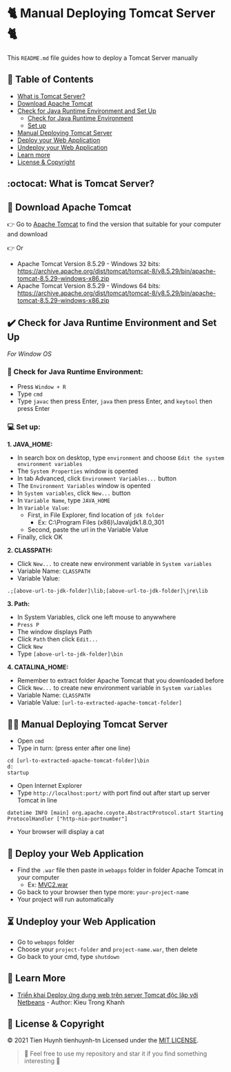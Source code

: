 # :cat2: Manual Deploying Tomcat Server :cat2:

This `README.md` file guides how to deploy a Tomcat Server manually

## :bookmark_tabs: Table of Contents
- [What is Tomcat Server?](#octocat-what-is-tomcat-server)
- [Download Apache Tomcat](#link-download-apache-tomcat)
- [Check for Java Runtime Environment and Set Up](#heavy_check_mark-check-for-java-runtime-environment-and-set-up)
  - [Check for Java Runtime Environment](#triangular_flag_on_post-check-for-java-runtime-environment)
  - [Set up](#computer-set-up)
- [Manual Deploying Tomcat Server](#running_woman-manual-deploying-tomcat-server)
- [Deploy your Web Application](#rocket-deploy-your-web-application)
- [Undeploy your Web Application](#hourglass_flowing_sand-undeploy-your-web-application)
- [Learn more](#closed_book-learn-more)
- [License & Copyright](#grimacing-license--copyright)

## :octocat: What is Tomcat Server?

## :link: Download Apache Tomcat
:point_right: Go to [Apache Tomcat](https://tomcat.apache.org/index.html) to find the version that suitable for your computer and download

:point_right: Or
- Apache Tomcat Version 8.5.29 - Windows 32 bits: https://archive.apache.org/dist/tomcat/tomcat-8/v8.5.29/bin/apache-tomcat-8.5.29-windows-x86.zip
- Apache Tomcat Version 8.5.29 - Windows 64 bits: https://archive.apache.org/dist/tomcat/tomcat-8/v8.5.29/bin/apache-tomcat-8.5.29-windows-x86.zip

## :heavy_check_mark: Check for Java Runtime Environment and Set Up
*For Window OS*
### :triangular_flag_on_post:	Check for Java Runtime Environment: 
- Press `Window + R`
- Type `cmd`
- Type `javac` then press Enter, `java` then press Enter, and `keytool` then press Enter
### :computer: Set up:
**1. JAVA_HOME:**
- In search box on desktop, type `environment` and choose `Edit the system environment variables`
- The `System Properties` window is opented
- In tab Advanced, click `Environment Variables...` button
- The `Environment Variables` window is opented
- In `System variables`, click `New...` button
- In `Variable Name`, type `JAVA_HOME`
- In `Variable Value`:
  - First, in File Explorer, find location of `jdk folder`
    - Ex: C:\Program Files (x86)\Java\jdk1.8.0_301
  - Second, paste the url in the Variable Value
- Finally, click OK

**2. CLASSPATH:**
- Click `New...` to create new environment variable in `System variables`
- Variable Name: `CLASSPATH`
- Variable Value: 
```
.;[above-url-to-jdk-folder]\lib;[above-url-to-jdk-folder]\jre\lib
```

**3. Path:**
- In System Variables, click one left mouse to anywwhere
- `Press P`
- The window displays Path
- Click `Path` then click `Edit...`
- Click `New`
- Type `[above-url-to-jdk-folder]\bin`

**4. CATALINA_HOME:**
- Remember to extract folder Apache Tomcat that you downloaded before
- Click `New...` to create new environment variable in `System variables`
- Variable Name: `CLASSPATH`
- Variable Value: `[url-to-extracted-apache-tomcat-folder]`

## :running_woman: Manual Deploying Tomcat Server
- Open `cmd`
- Type in turn: (press enter after one line)
```
cd [url-to-extracted-apache-tomcat-folder]\bin
d: 
startup
```
- Open Internet Explorer
- Type `http://localhost:port/` with port find out after start up server Tomcat in line
```
datetime INFO [main] org.apache.coyote.AbstractProtocol.start Starting ProtocolHandler ["http-nio-portnumber"]
```
- Your browser will display a cat

## :rocket: Deploy your Web Application
- Find the `.war` file then paste in `webapps` folder in folder Apache Tomcat in your computer
  - Ex: [MVC2.war](https://github.com/tienhuynh-tn/java-web-application-development-prj301/blob/master/MVC2/dist/MVC2.war)
- Go back to your browser then type more: `your-project-name`
- Your project will run automatically

## :hourglass_flowing_sand: Undeploy your Web Application
- Go to `webapps` folder
- Choose your `project-folder` and `project-name.war`, then delete
- Go back to your cmd, type `shutdown`

## :closed_book: Learn More
- [Triển khai Deploy ứng dụng web trên server Tomcat độc lập với Netbeans](http://www.kieutrongkhanh.net/2016/08/trien-khai-deploy-ung-dung-web-tren.html) - Author: Kieu Trong Khanh

## :grimacing: License & Copyright
&copy; 2021 Tien Huynh tienhuynh-tn Licensed under the [MIT LICENSE](https://github.com/tienhuynh-tn/java-web-application-development-prj301/blob/master/LICENSE).

> :love_you_gesture: Feel free to use my repository and star it if you find something interesting :love_you_gesture:



